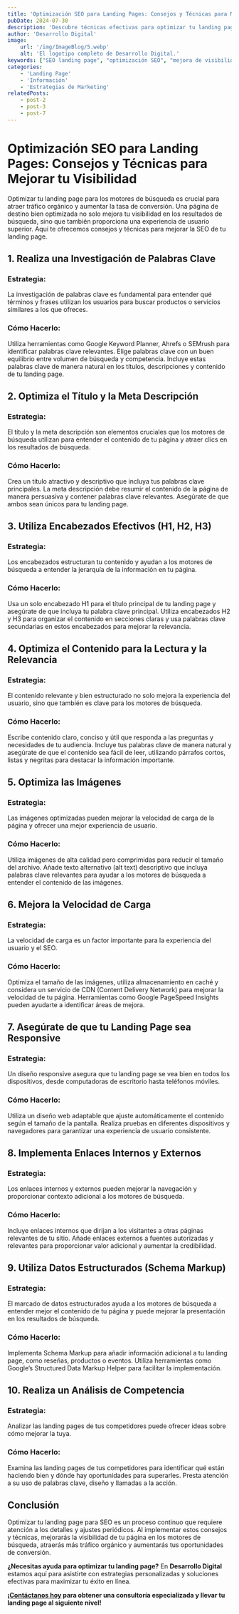 ```yaml
---
title: 'Optimización SEO para Landing Pages: Consejos y Técnicas para Mejorar tu Visibilidad'
pubDate: 2024-07-30
description: 'Descubre técnicas efectivas para optimizar tu landing page para motores de búsqueda. Aprende cómo mejorar la visibilidad, aumentar el tráfico orgánico y maximizar tus conversiones con estrategias SEO específicas.'
author: 'Desarrollo Digital'
image:
    url: '/img/ImageBlog/5.webp'
    alt: 'El logotipo completo de Desarrollo Digital.'
keywords: ["SEO landing page", "optimización SEO", "mejora de visibilidad", "tráfico orgánico", "estrategias SEO", "landing page", "SEO en la página", "mejorar rankings", "motores de búsqueda", "técnicas SEO"]
categories:
    - 'Landing Page'
    - 'Información'
    - 'Estrategias de Marketing'
relatedPosts: 
    - post-2
    - post-3
    - post-7
---
```


# Optimización SEO para Landing Pages: Consejos y Técnicas para Mejorar tu Visibilidad

Optimizar tu landing page para los motores de búsqueda es crucial para atraer tráfico orgánico y aumentar la tasa de conversión. Una página de destino bien optimizada no solo mejora tu visibilidad en los resultados de búsqueda, sino que también proporciona una experiencia de usuario superior. Aquí te ofrecemos consejos y técnicas para mejorar la SEO de tu landing page.

## 1. Realiza una Investigación de Palabras Clave

### Estrategia:
La investigación de palabras clave es fundamental para entender qué términos y frases utilizan los usuarios para buscar productos o servicios similares a los que ofreces.

### Cómo Hacerlo:
Utiliza herramientas como Google Keyword Planner, Ahrefs o SEMrush para identificar palabras clave relevantes. Elige palabras clave con un buen equilibrio entre volumen de búsqueda y competencia. Incluye estas palabras clave de manera natural en los títulos, descripciones y contenido de tu landing page.

## 2. Optimiza el Título y la Meta Descripción

### Estrategia:
El título y la meta descripción son elementos cruciales que los motores de búsqueda utilizan para entender el contenido de tu página y atraer clics en los resultados de búsqueda.

### Cómo Hacerlo:
Crea un título atractivo y descriptivo que incluya tus palabras clave principales. La meta descripción debe resumir el contenido de la página de manera persuasiva y contener palabras clave relevantes. Asegúrate de que ambos sean únicos para tu landing page.

## 3. Utiliza Encabezados Efectivos (H1, H2, H3)

### Estrategia:
Los encabezados estructuran tu contenido y ayudan a los motores de búsqueda a entender la jerarquía de la información en tu página.

### Cómo Hacerlo:
Usa un solo encabezado H1 para el título principal de tu landing page y asegúrate de que incluya tu palabra clave principal. Utiliza encabezados H2 y H3 para organizar el contenido en secciones claras y usa palabras clave secundarias en estos encabezados para mejorar la relevancia.

## 4. Optimiza el Contenido para la Lectura y la Relevancia

### Estrategia:
El contenido relevante y bien estructurado no solo mejora la experiencia del usuario, sino que también es clave para los motores de búsqueda.

### Cómo Hacerlo:
Escribe contenido claro, conciso y útil que responda a las preguntas y necesidades de tu audiencia. Incluye tus palabras clave de manera natural y asegúrate de que el contenido sea fácil de leer, utilizando párrafos cortos, listas y negritas para destacar la información importante.

## 5. Optimiza las Imágenes

### Estrategia:
Las imágenes optimizadas pueden mejorar la velocidad de carga de la página y ofrecer una mejor experiencia de usuario.

### Cómo Hacerlo:
Utiliza imágenes de alta calidad pero comprimidas para reducir el tamaño del archivo. Añade texto alternativo (alt text) descriptivo que incluya palabras clave relevantes para ayudar a los motores de búsqueda a entender el contenido de las imágenes.

## 6. Mejora la Velocidad de Carga

### Estrategia:
La velocidad de carga es un factor importante para la experiencia del usuario y el SEO.

### Cómo Hacerlo:
Optimiza el tamaño de las imágenes, utiliza almacenamiento en caché y considera un servicio de CDN (Content Delivery Network) para mejorar la velocidad de tu página. Herramientas como Google PageSpeed Insights pueden ayudarte a identificar áreas de mejora.

## 7. Asegúrate de que tu Landing Page sea Responsive

### Estrategia:
Un diseño responsive asegura que tu landing page se vea bien en todos los dispositivos, desde computadoras de escritorio hasta teléfonos móviles.

### Cómo Hacerlo:
Utiliza un diseño web adaptable que ajuste automáticamente el contenido según el tamaño de la pantalla. Realiza pruebas en diferentes dispositivos y navegadores para garantizar una experiencia de usuario consistente.

## 8. Implementa Enlaces Internos y Externos

### Estrategia:
Los enlaces internos y externos pueden mejorar la navegación y proporcionar contexto adicional a los motores de búsqueda.

### Cómo Hacerlo:
Incluye enlaces internos que dirijan a los visitantes a otras páginas relevantes de tu sitio. Añade enlaces externos a fuentes autorizadas y relevantes para proporcionar valor adicional y aumentar la credibilidad.

## 9. Utiliza Datos Estructurados (Schema Markup)

### Estrategia:
El marcado de datos estructurados ayuda a los motores de búsqueda a entender mejor el contenido de tu página y puede mejorar la presentación en los resultados de búsqueda.

### Cómo Hacerlo:
Implementa Schema Markup para añadir información adicional a tu landing page, como reseñas, productos o eventos. Utiliza herramientas como Google’s Structured Data Markup Helper para facilitar la implementación.

## 10. Realiza un Análisis de Competencia

### Estrategia:
Analizar las landing pages de tus competidores puede ofrecer ideas sobre cómo mejorar la tuya.

### Cómo Hacerlo:
Examina las landing pages de tus competidores para identificar qué están haciendo bien y dónde hay oportunidades para superarles. Presta atención a su uso de palabras clave, diseño y llamadas a la acción.

## Conclusión

Optimizar tu landing page para SEO es un proceso continuo que requiere atención a los detalles y ajustes periódicos. Al implementar estos consejos y técnicas, mejorarás la visibilidad de tu página en los motores de búsqueda, atraerás más tráfico orgánico y aumentarás tus oportunidades de conversión.

**¿Necesitas ayuda para optimizar tu landing page?** En **Desarrollo Digital** estamos aquí para asistirte con estrategias personalizadas y soluciones efectivas para maximizar tu éxito en línea.

**¡[Contáctanos hoy](https://desarrollo-digital.com/servicios/landingpage/) para obtener una consultoría especializada y llevar tu landing page al siguiente nivel!**

